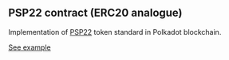## PSP22 contract (ERC20 analogue)

Implementation of [PSP22](https://github.com/w3f/PSPs/blob/master/PSPs/psp-22.md) token standard in Polkadot blockchain.

[See example](https://supercolony-net.github.io/openbrush-contracts/smart-contracts/psp22/psp22)
